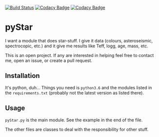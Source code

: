 [![Build Status](https://travis-ci.org/DanielAndreasen/pyStar.svg?branch=master)](https://travis-ci.org/DanielAndreasen/pyStar)
[![Codacy Badge](https://api.codacy.com/project/badge/Coverage/914ea06f3b4f489badba77583e7d46b6)](https://www.codacy.com/app/daniel.andreasen/pyStar?utm_source=github.com&amp;utm_medium=referral&amp;utm_content=DanielAndreasen/pyStar&amp;utm_campaign=Badge_Coverage) [![Codacy Badge](https://api.codacy.com/project/badge/Grade/914ea06f3b4f489badba77583e7d46b6)](https://www.codacy.com/app/daniel.andreasen/pyStar?utm_source=github.com&amp;utm_medium=referral&amp;utm_content=DanielAndreasen/pyStar&amp;utm_campaign=Badge_Grade)

# pyStar

I want a module that does star-stuff. I give it data (colours, asteroseismic,
spectrocopic, etc.) and it give me results like Teff, logg, age, mass, etc.

This is an open project. If any are interested in helping feel free to contact me,
open an issue, or create a pull request.

## Installation
It's python, duh... Things you need is `python3.6` and the modules listed in the
`requirements.txt` (probably not the latest version as listed there).


## Usage
`pyStar.py` is the main module. See the example in the end of the file.

The other files are classes to deal with the responsibility for other stuff.
